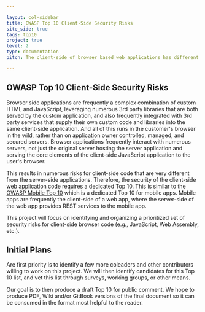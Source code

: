 ```yaml
---

layout: col-sidebar
title: OWASP Top 10 Client-Side Security Risks
site_side: true
tags: top10
project: true
level: 2
type: documentation
pitch: The client-side of browser based web applications has different security challenges than [the server-side](https://owasp.org/www-project-top-ten/).

---
```

<!-- rebuild 40 -->

## OWASP Top 10 Client-Side Security Risks

Browser side applications are frequently a complex combination of custom HTML and JavaScript, leveraging numerous 3rd party libraries that are both served by the custom application, and also frequently integrated with 3rd party services that supply their own custom code and libraries into the same client-side application. And all of this runs in the customer's browser in the wild, rather than on application owner controlled, managed, and secured servers. Browser applications frequently interact with numerous servers, not just the original server hosting the server application and serving the core elements of the client-side JavaScript application to the user's browser.

This results in numerous risks for client-side code that are very different from the server-side applications. Therefore, the security of the client-side web application code requires a dedicated Top 10.  This is similar to the [OWASP Mobile Top 10](https://owasp.org/www-project-mobile-top-10/) which is a dedicated Top 10 for mobile apps. Mobile apps are frequently the client-side of a web app, where the server-side of the web app provides REST services to the mobile app.

This project will focus on identifying and organizing a prioritized set of security risks for client-side browser code (e.g., JavaScript, Web Assembly, etc.).

## Initial Plans

Are first priority is to identify a few more coleaders and other contributors willing to work on this project. We will then identify candidates for this Top 10 list, and vet this list through surveys, working groups, or other means.

Our goal is to then produce a draft Top 10 for public comment. We hope to produce PDF, Wiki and/or GitBook versions of the final document so it can be consumed in the format most helpful to the reader.
